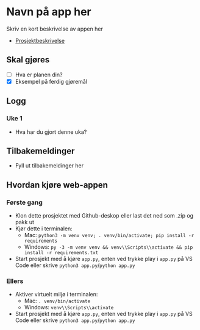 # Navn på app her

Skriv en kort beskrivelse av appen her  

- [Prosjektbeskrivelse](./prosjektbeskrivelse.md)

## Skal gjøres

- [ ] Hva er planen din?
- [x] Eksempel på ferdig gjøremål

## Logg

### Uke 1

- Hva har du gjort denne uka?

## Tilbakemeldinger

- Fyll ut tilbakemeldinger her

## Hvordan kjøre web-appen

### Første gang

- Klon dette prosjektet med Github-deskop eller last det ned som .zip og pakk ut
- Kjør dette i terminalen: 
  - Mac: `python3 -m venv venv; . venv/bin/activate; pip install -r requirements`
  - Windows: `py -3 -m venv venv && venv\\Scripts\\activate && pip install -r requirements.txt`
- Start prosjekt med å kjøre `app.py`, enten ved trykke play i `app.py` på VS Code eller skrive `python3 app.py`/`python app.py`

### Ellers

- Aktiver virtuelt miljø i terminalen: 
  - Mac: `. venv/bin/activate`
  - Windows: `venv\\Scripts\\activate`
- Start prosjekt med å kjøre `app.py`, enten ved trykke play i `app.py` på VS Code eller skrive `python3 app.py`/`python app.py`




